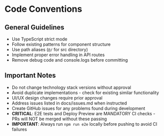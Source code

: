# Code Conventions

## General Guidelines

- Use TypeScript strict mode
- Follow existing patterns for component structure
- Use path aliases (`@/` for src directory)
- Implement proper error handling in API routes
- Remove debug code and console.logs before committing

## Important Notes

- Do not change technology stack versions without approval
- Avoid duplicate implementations - check for existing similar functionality
- UI/UX design changes require prior approval
- Address issues listed in docs/issues.md when instructed
- Create GitHub issues for any problems found during development
- **CRITICAL**: E2E tests and Deploy Preview are MANDATORY CI checks - PRs will NOT be merged without these passing
- **IMPORTANT**: Always run `npm run e2e` locally before pushing to avoid CI failures
